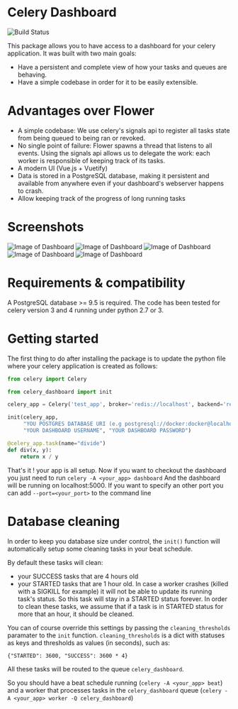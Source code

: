 # Celery Dashboard

![Build Status](https://travis-ci.org/mehdigmira/celery-dashboard.svg?branch=master)

This package allows you to have access to a dashboard for your celery application.
It was built with two main goals:
- Have a persistent and complete view of how your tasks and queues are behaving.
- Have a simple codebase in order for it to be easily extensible.

# Advantages over Flower

- A simple codebase: We use celery's signals api to register all tasks state from being queued to being ran or revoked.
- No single point of failure: Flower spawns a thread that listens to all events. Using the signals api allows us to delegate the work: each worker is responsible of keeping track of its tasks.
- A modern UI (Vue.js + Vuetify)
- Data is stored in a PostgreSQL database, making it persistent and available from anywhere even if your dashboard's webserver happens to crash.
- Allow keeping track of the progress of long running tasks

# Screenshots

![Image of Dashboard](https://image.ibb.co/iPWTMc/jobs_tab.png)
![Image of Dashboard](https://image.ibb.co/hifNgc/run_task.png)
![Image of Dashboard](https://image.ibb.co/dpiuSH/workers_tab.png)
![Image of Dashboard](https://image.ibb.co/gG3pux/queues_tab.png)
![Image of Dashboard](https://image.ibb.co/mbh4SH/traceback.png)


# Requirements & compatibility

A PostgreSQL database >= 9.5 is required.
The code has been tested for celery version 3 and 4 running under python 2.7 or 3.

# Getting started

The first thing to do after installing the package is to update the python file where your celery application is created as follows:

```python
from celery import Celery

from celery_dashboard import init

celery_app = Celery('test_app', broker='redis://localhost', backend='redis://localhost')

init(celery_app,
     "YOU POSTGRES DATABASE URI (e.g postgresql://docker:docker@localhost:5432/docker)",
     "YOUR DASHBOARD USERNAME", "YOUR DASHBOARD PASSWORD")

@celery_app.task(name="divide")
def div(x, y):
    return x / y

```

That's it ! your app is all setup.
Now if you want to checkout the dashboard you just need to run `celery -A <your_app> dashboard`
And the dashboard will be running on localhost:5000. If you want to specify an other port you can add `--port=<your_port>` to the command line

# Database cleaning

In order to keep you database size under control, the `init()` function will automatically setup some cleaning tasks in your beat schedule.

By default these tasks will clean:
- your SUCCESS tasks that are 4 hours old
- your STARTED tasks that are 1 hour old. In case a worker crashes (killed with a SIGKILL for example) it will not be able to update its running task's status. So this task will stay in a STARTED status forever. In order to clean these tasks, we assume that if a task is in STARTED status for more that an hour, it should be cleaned.

You can of course override this settings by passing the `cleaning_thresholds` paramater to the `init` function. `cleaning_thresholds` is a dict with statuses as keys and thresholds as values (in seconds), such as:
```
{"STARTED": 3600, "SUCCESS": 3600 * 4}
```

All these tasks will be routed to the queue `celery_dashboard`.

So you should have a beat schedule running (`celery -A <your_app> beat`) and a worker that processes tasks in the `celery_dashboard` queue (`celery -A <your_app> worker -Q celery_dashboard`)